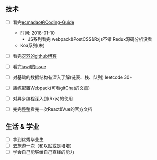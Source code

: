 ## 技术

- [ ] 看完[ecmadao的Coding-Guide](https://github.com/ecmadao/Coding-Guide#%E7%AE%97%E6%B3%95--ml)
  - 时间: 2018-01-10  
    - JS系列看完  webpack&PostCSS&Rxjs不错  Redux源码分析没看
  - Koa系列(未)
- [ ] 看完[冴羽的github博客](https://github.com/mqyqingfeng/Blog)
- [ ] 看完[jawil的issue](https://github.com/jawil/blog)
- [ ] 对基础的数据结构有深入了解(链表、栈、队列) leetcode 30+
- [ ] 熟练配置Webpack(可看gitChat的文章)
- [ ] 对异步编程深入到(Rxjs)的使用
- [ ] 完完整整看完一次React&Vue的官方文档



## 生活 & 学业

- [ ] 拿到优秀毕业生
- [ ] 去旅游一次（和以贴或是培培）
- [ ] 学会自己能够给自己查经的能力